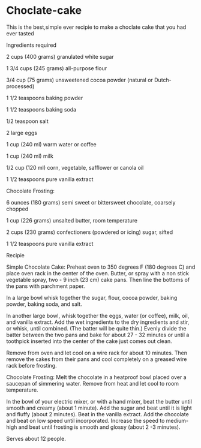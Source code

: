 # Choclate-cake

This is the best,simple ever recipie to make a choclate cake that you had ever tasted

Ingredients required

2 cups (400 grams) granulated white sugar

1 3/4 cups (245 grams) all-purpose flour

3/4 cup (75 grams) unsweetened cocoa powder (natural or Dutch-processed)

1 1/2 teaspoons baking powder

1 1/2 teaspoons baking soda

1/2 teaspoon salt

2 large eggs

1 cup (240 ml) warm water or coffee

1 cup (240 ml) milk

1/2 cup (120 ml) corn, vegetable, safflower or canola oil

1 1/2 teaspoons pure vanilla extract

Chocolate Frosting:

6 ounces (180 grams) semi sweet or bittersweet chocolate, coarsely chopped

1 cup (226 grams) unsalted butter, room temperature

2 cups (230 grams) confectioners (powdered or icing) sugar, sifted

1 1/2 teaspoons pure vanilla extract

Recipie

Simple Chocolate Cake: Preheat oven to 350 degrees F (180 degrees C) and place oven rack in the center of the oven. Butter, or spray with a non stick vegetable spray, two - 9 inch (23 cm) cake pans. Then line the bottoms of the pans with parchment paper. 

In a large bowl whisk together the sugar, flour, cocoa powder, baking powder, baking soda, and salt.

In another large bowl, whisk together the eggs, water (or coffee), milk, oil, and vanilla extract. Add the wet ingredients to the dry ingredients and stir, or whisk, until combined. (The batter will be quite thin.) Evenly divide the batter between the two pans and bake for about 27 - 32 minutes or until a toothpick inserted into the center of the cake just comes out clean.  

Remove from oven and let cool on a wire rack for about 10 minutes. Then remove the cakes from their pans and cool completely on a greased wire rack before frosting.

Chocolate Frosting: Melt the chocolate in a heatproof bowl placed over a saucepan of simmering water. Remove from heat and let cool to room temperature.

In the bowl of your electric mixer, or with a hand mixer, beat the butter until smooth and creamy (about 1 minute). Add the sugar and beat until it is light and fluffy (about 2 minutes). Beat in the vanilla extract. Add the chocolate and beat on low speed until incorporated. Increase the speed to medium-high and beat until frosting is smooth and glossy (about 2 -3 minutes).

Serves about 12 people.